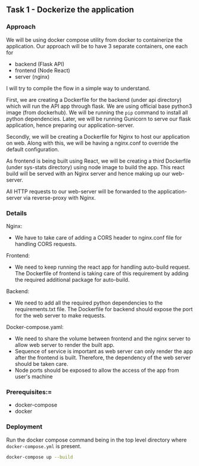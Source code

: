 ## Task 1 - Dockerize the application

### Approach
We will be using docker compose utility from docker to containerize the application. Our approach will be to have 3 separate containers, one each for
- backend (Flask API)
- frontend (Node React)
- server (nginx)
 
 I will try to compile the flow in a simple way to understand. 

First, we are creating a Dockerfile for the backend (under api directory) which will run the API app through flask. We are using official base python3 image (from dockerhub). We will be running the `pip` command to install all python dependencies. Later, we will be running Gunicorn to serve our flask application, hence preparing our application-server.

Secondly, we will be creating a Dockerfile for Nginx to host our application on web. Along with this, we will be having a nginx.conf to override the default configuration.

As frontend is being built using React, we will be creating a third Dockerfile (under sys-stats directory) using node image to build the app. This react build will be served with an Nginx server and hence making up our web-server.

All HTTP requests to our web-server will be forwarded to the application-server via reverse-proxy with Nginx. 

### Details

Nginx:
- We have to take care of adding a CORS header to nginx.conf file for handling CORS requests.

Frontend:
- We need to keep running the react app for handling auto-build request. The Dockerfile of frontend is taking care of this requirement by adding the required additional package for auto-build.

Backend:
- We need to add all the required python dependencies to the requirements.txt file. The Dockerfile for backend should expose the port for the web server to make requests.

Docker-compose.yaml:
- We need to share the volume between frontend and the nginx server to allow web server to render the built app.
- Sequence of service is important as web server can only render the app after the frontend is built. Therefore, the dependency of the web server should be taken care.
- Node ports should be exposed to allow the access of the app from user's machine

### Prerequisites:=
- docker-compose
- docker

### Deployment
Run the docker compose command being in the top level directory where `docker-compose.yml` is present.
```bash
docker-compose up --build 
```